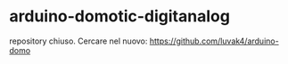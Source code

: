 # arduino-domotic-digitanalog

repository chiuso. Cercare nel nuovo: https://github.com/luvak4/arduino-domo
